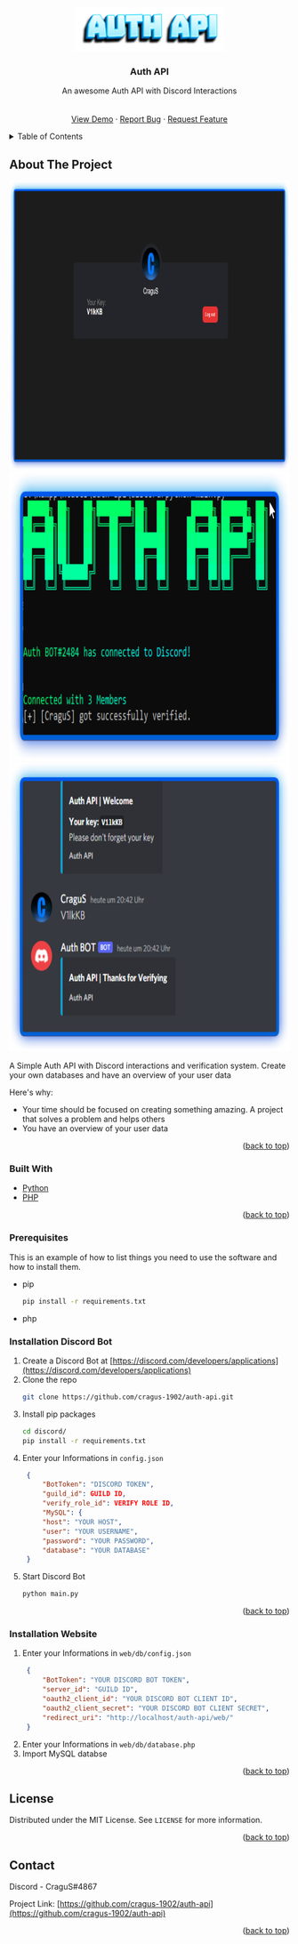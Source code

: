 <div id="top"></div>





<br />
<div align="center">
  <a href="https://github.com/cragus-1902/auth-api/">
    <img src="images/logo.png" alt="Logo" height="80">
  </a>

  <h3 align="center">Auth API</h3>

  <p align="center">
    An awesome Auth API with Discord Interactions
    <br />
    <br />
    <br />
    <a href="https://github.com/cragus-1902/auth-api/">View Demo</a>
    ·
    <a href="https://github.com/cragus-1902/auth-api/issues">Report Bug</a>
    ·
    <a href="https://github.com/cragus-1902/auth-api/issues">Request Feature</a>
  </p>
</div>



<!-- TABLE OF CONTENTS -->
<details>
  <summary>Table of Contents</summary>
  <ol>
    <li>
      <a href="#about-the-project">About The Project</a>
      <ul>
        <li><a href="#built-with">Built With</a></li>
      </ul>
    </li>
    <li>
      <a href="#getting-started">Getting Started</a>
      <ul>
        <li><a href="#prerequisites">Prerequisites</a></li>
        <li><a href="#discord">Installation Discord Bot</a></li>
        <li><a href="#website">Installation Website</a></li>
      </ul>
    </li>
    <li><a href="#usage">Usage</a></li>
    <li><a href="#license">License</a></li>
    <li><a href="#contact">Contact</a></li>
  </ol>
</details>


## About The Project

<img src="images/website.png" height="520">
<img src="images/terminal.png" height="520">
<img src="images/discord.png" height="520">
  
A Simple Auth API with Discord interactions and verification system. Create your own databases and have an overview of your user data

Here's why:
* Your time should be focused on creating something amazing. A project that solves a problem and helps others
* You have an overview of your user data


<p align="right">(<a href="#top">back to top</a>)</p>



### Built With

* [Python](https://www.python.org/)
* [PHP](https://www.php.net/manual/de/intro-whatis.php)

<p align="right">(<a href="#top">back to top</a>)</p>



### Prerequisites

This is an example of how to list things you need to use the software and how to install them.
* pip
  ```sh
  pip install -r requirements.txt
  ```
* php


<div id="discord"></div>

### Installation Discord Bot

1. Create a Discord Bot at [https://discord.com/developers/applications](https://discord.com/developers/applications)
2. Clone the repo
   ```sh
   git clone https://github.com/cragus-1902/auth-api.git
   ```
3. Install pip packages
   ```sh
   cd discord/
   pip install -r requirements.txt
   ```
4. Enter your Informations in `config.json`
   ```json
	{
		"BotToken": "DISCORD TOKEN",
		"guild_id": GUILD ID,
		"verify_role_id": VERIFY ROLE ID,
		"MySQL": {
		"host": "YOUR HOST",
		"user": "YOUR USERNAME",
		"password": "YOUR PASSWORD",
		"database": "YOUR DATABASE"
	}
   ```
5. Start Discord Bot 
   ```sh
   python main.py
   ```

<p align="right">(<a href="#top">back to top</a>)</p>


<div id="website"></div>

### Installation Website


1. Enter your Informations in `web/db/config.json`
   ```json
	{
		"BotToken": "YOUR DISCORD BOT TOKEN",
		"server_id": "GUILD ID",
		"oauth2_client_id": "YOUR DISCORD BOT CLIENT ID",
		"oauth2_client_secret": "YOUR DISCORD BOT CLIENT SECRET",
		"redirect_uri": "http://localhost/auth-api/web/"
	}
   ```
2. Enter your Informations in `web/db/database.php`
3. Import MySQL databse

<p align="right">(<a href="#top">back to top</a>)</p>




## License

Distributed under the MIT License. See `LICENSE` for more information.

<p align="right">(<a href="#top">back to top</a>)</p>



## Contact

Discord - CraguS#4867

Project Link: [https://github.com/cragus-1902/auth-api](https://github.com/cragus-1902/auth-api)

<p align="right">(<a href="#top">back to top</a>)</p>





